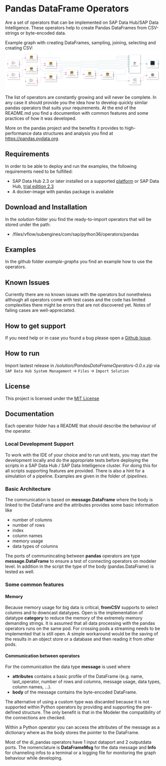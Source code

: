 # Pandas DataFrame Operators
Are a set of operators that can be implemented on SAP Data Hub/SAP Data Intelligence. These operators 
help to create Pandas DataFrames from CSV-strings or byte-encoded data. 

Example graph with creating DataFrames, sampling, joining, selecting and creating CSV:
![Example pipeline: Create POS](images/CreatePOS_pipeline.png)

The list of operators are constantly growing and will never be complete. In any case it should provide you the idea how to develop quickly similar pandas operators that suits your requirements. At the end of the README.md you find a documention with common features and some practices of how it was developed. 

More on the pandas project and the benefits it provides to high-performance data structures and analysis you find at https://pandas.pydata.org.

## Requirements

In order to be able to deploy and run the examples, the following requirements need to be fulfilled:

- SAP Data Hub 2.3 or later installed on a supported [platform](https://support.sap.com/content/dam/launchpad/en_us/pam/pam-essentials/SAP_Data_Hub_2_PAM.pdf) or SAP Data Hub, [trial edition 2.3](https://blogs.sap.com/2018/04/26/sap-data-hub-trial-edition/)
- A docker-image with pandas package is available 

## Download and Installation
In the *solution*-folder you find the ready-to-import operators that will be stored under the path: 

- /files/vflow/subengines/com/sap/python36/operators/pandas


## Examples
In the github folder *example-graphs* you find an example how to use the operators.

## Known Issues

Currently there are no known issues with the operators but nonetheless although all operators come with test cases and the code has limited complexities there might be errors that are not discovered yet. Notes of failing cases are well-appreciated. 

## How to get support

If you need help or in case you found a bug please open a [Github Issue](https://github.com/SAP/datahub-integration-examples/issues).

## How to run
 Import lastest release in */solution/PandasDataFrameOperators-0.0.x.zip* via `SAP Data Hub System Management` -> `Files` -> `Import Solution`

## License

This project is licensed under the [MIT License](./LICENSE)


## Documentation
Each operator folder has a README that should describe the behaviour of the operator. 


### Local Development Support
To work with the IDE of your choice and to run unit tests, you may start the development locally and do the appropriate tests before deploying the scripts in a SAP Data Hub / SAP Data Intelligence cluster. For doing this for all scripts supporting features are provided. There is also a hint for a simulation of a pipeline. Examples are given in the folder of */pipelines*. 


### Basic Architecture
The communication is based on **message.DataFrame** where the body is linked to the DataFrame and the attributes provides some basic information like

* number of columns
* number of rows
* index
* column names
* memory usage
* data types of columns

The ports of communincating between **pandas** operators are type **message.DataFrame** to ensure a test of connecting operators on modeler level. In addition in the script the type of the body (pandas.DataFrame) is tested as well. 

### Some common features 
#### Memory
Because memory usage for big data is critical, **fromCSV** supports to select columns and 
to downcast datatypes. Open is the implementation of datatype **category** to reduce the 
memory of the extremely memory demanding strings. 
It is assumed that all data processing with the pandas operators runs on the same pod. For crossing pods a streaming needs to be implemented that is still open. A simple workaround would be the saving of the results in an object store or a database and then reading it from other pods. 

#### Communication between operators
For the communication the data type **message** is used where 
* **attributes** contains a basic profile of the DataFrame i(e.g. name, last_operator, number of rows and columns, message usage, data types, column names, ...). 
* **body** of the message contains the byte-encoded DataFrame. 

The alternative of using a custom type was discarded because it is not supported within Python operators by providing and supporting the pre-defined structure. The only benefit is that in the Modeler the compatibility of the connections are checked. 

Within a Python operator you can access the attributes of the message as a dictionary where as the body stores the pointer to the DataFrame. 

Most of the di_pandas operators have 1 input dataport and 2 outputdata ports. The nomenclature is **DataFrameMsg** for the data message and **Info** for channeling infos to a terminal or a logging file for monitoring the graph behaviour while developing. 



